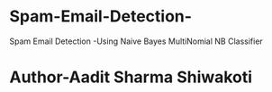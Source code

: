 # Spam-Email-Detection-
Spam Email Detection 
  -Using Naive Bayes MultiNomial NB Classifier
<h1>Author-Aadit Sharma Shiwakoti</h1>
